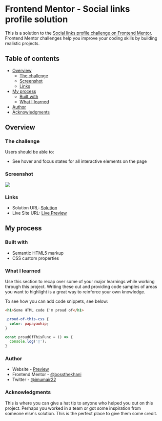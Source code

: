 # Frontend Mentor - Social links profile solution

This is a solution to the [Social links profile challenge on Frontend Mentor](https://www.frontendmentor.io/challenges/social-links-profile-UG32l9m6dQ). Frontend Mentor challenges help you improve your coding skills by building realistic projects. 

## Table of contents

- [Overview](#overview)
  - [The challenge](#the-challenge)
  - [Screenshot](#screenshot)
  - [Links](#links)
- [My process](#my-process)
  - [Built with](#built-with)
  - [What I learned](#what-i-learned)
- [Author](#author)
- [Acknowledgments](#acknowledgments)

## Overview

### The challenge

Users should be able to:

- See hover and focus states for all interactive elements on the page

### Screenshot

![](active-states.jpg)

### Links

- Solution URL: [Solution](https://github.com/bossthekhani/Social_links_profile)
- Live Site URL: [Live Preview](https://668a7b2161200ec8e9114fab--comforting-dusk-8df03a.netlify.app/)

## My process

### Built with

- Semantic HTML5 markup
- CSS custom properties

### What I learned

Use this section to recap over some of your major learnings while working through this project. Writing these out and providing code samples of areas you want to highlight is a great way to reinforce your own knowledge.

To see how you can add code snippets, see below:

```html
<h1>Some HTML code I'm proud of</h1>
```
```css
.proud-of-this-css {
  color: papayawhip;
}
```
```js
const proudOfThisFunc = () => {
  console.log('🎉');
}
```

### Author

- Website - [Preview](https://668a7b2161200ec8e9114fab--comforting-dusk-8df03a.netlify.app/)
- Frontend Mentor - [@bossthekhani](https://www.frontendmentor.io/profile/bossthekhani)
- Twitter - [@imumair22](https://www.twitter.com/imumair22)

### Acknowledgments

This is where you can give a hat tip to anyone who helped you out on this project. Perhaps you worked in a team or got some inspiration from someone else's solution. This is the perfect place to give them some credit.
